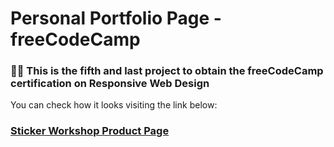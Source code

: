 
<h1>Personal Portfolio Page - freeCodeCamp <br/></h1>

<h3>👨‍💻 This is the fifth and last project to obtain the freeCodeCamp certification on Responsive Web Design</h3>


<p>You can check how it looks visiting the link below:</p>

<h3><a href="https://product-landing-page-codingisads.netlify.app" alt="portfolio-codingisads" target="_blank">Sticker Workshop Product Page</a></h3>

